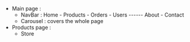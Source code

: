 - Main page : 
    -  NavBar : Home - Products - Orders - Users ------ About - Contact
    -  Carousel : covers the whole page
- Products page :
    -  Store
